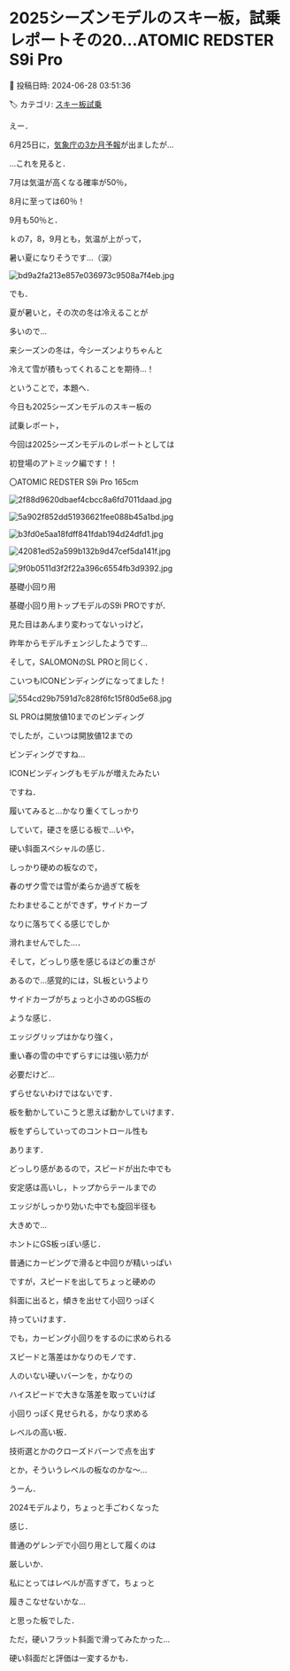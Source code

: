 # 2025シーズンモデルのスキー板，試乗レポートその20…ATOMIC REDSTER S9i Pro

📅 投稿日時: 2024-06-28 03:51:36

🏷️ カテゴリ: [スキー板試乗](c0bd8048615710cee890e403a36cc9a2b.md)

えー．


6月25日に，[気象庁の3か月予報](https://www.sunny-spot.net/chart/FCXX93.pdf)が出ましたが…


[](https://www.sunny-spot.net/chart/FCXX93.pdf)





…これを見ると．


7月は気温が高くなる確率が50％，


8月に至っては60％！


9月も50％と．


ｋの7，8，9月とも，気温が上がって，


暑い夏になりそうです…（涙）




![bd9a2fa213e857e036973c9508a7f4eb.jpg](images/bd9a2fa213e857e036973c9508a7f4eb.jpg)







でも．


夏が暑いと，その次の冬は冷えることが


多いので…


来シーズンの冬は，今シーズンよりちゃんと


冷えて雪が積もってくれることを期待…！





ということで，本題へ．


今日も2025シーズンモデルのスキー板の


試乗レポート，


今回は2025シーズンモデルのレポートとしては


初登場のアトミック編です！！[]()








〇ATOMIC REDSTER S9i Pro 165cm 







![2f88d9620dbaef4cbcc8a6fd7011daad.jpg](images/2f88d9620dbaef4cbcc8a6fd7011daad.jpg)









![5a902f852dd51936621fee088b45a1bd.jpg](images/5a902f852dd51936621fee088b45a1bd.jpg)









![b3fd0e5aa18fdff841fdab194d24dfd1.jpg](images/b3fd0e5aa18fdff841fdab194d24dfd1.jpg)









![42081ed52a599b132b9d47cef5da141f.jpg](images/42081ed52a599b132b9d47cef5da141f.jpg)









![9f0b0511d3f2f22a396c6554fb3d9392.jpg](images/9f0b0511d3f2f22a396c6554fb3d9392.jpg)







基礎小回り用





基礎小回り用トップモデルのS9i PROですが．


見た目はあんまり変わってないっけど，


昨年からモデルチェンジしたようです…





そして，SALOMONのSL PROと同じく．


こいつもICONビンディングになってました！







![554cd29b7591d7c828f6fc15f80d5e68.jpg](images/554cd29b7591d7c828f6fc15f80d5e68.jpg)







SL PROは開放値10までのビンディング


でしたが，こいつは開放値12までの


ビンディングですね…


ICONビンディングもモデルが増えたみたい


ですね．





履いてみると…かなり重くてしっかり


していて，硬さを感じる板で…いや，


硬い斜面スペシャルの感じ．





しっかり硬めの板なので，


春のザク雪では雪が柔らか過ぎて板を


たわませることができず，サイドカーブ


なりに落ちてくる感じでしか


滑れませんでした…．





そして，どっしり感を感じるほどの重さが


あるので…感覚的には，SL板というより


サイドカーブがちょっと小さめのGS板の


ような感じ．





エッジグリップはかなり強く，


重い春の雪の中でずらすには強い筋力が


必要だけど…


ずらせないわけではないです．


板を動かしていこうと思えば動かしていけます．


板をずらしていってのコントロール性も


あります．





どっしり感があるので，スピードが出た中でも


安定感は高いし，トップからテールまでの


エッジがしっかり効いた中でも旋回半径も


大きめで…


ホントにGS板っぽい感じ．





普通にカービングで滑ると中回りが精いっぱい


ですが，スピードを出してちょっと硬めの


斜面に出ると，傾きを出せて小回りっぽく


持っていけます．


でも，カービング小回りをするのに求められる


スピードと落差はかなりのモノです．





人のいない硬いバーンを，かなりの


ハイスピードで大きな落差を取っていけば


小回りっぽく見せられる，かなり求める


レベルの高い板．


技術選とかのクローズドバーンで点を出す


とか，そういうレベルの板なのかな～…





うーん．


2024モデルより，ちょっと手ごわくなった


感じ．


普通のゲレンデで小回り用として履くのは


厳しいか．


私にとってはレベルが高すぎて，ちょっと


履きこなせないかな…


と思った板でした．





ただ，硬いフラット斜面で滑ってみたかった…


硬い斜面だと評価は一変するかも．
